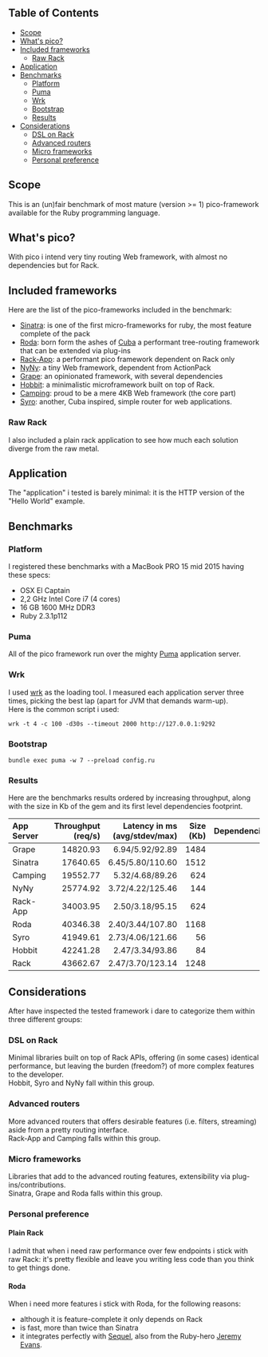 ## Table of Contents

* [Scope](#scope)
* [What's pico?](#what-s-pico)
* [Included frameworks](#included-frameworks)
  * [Raw Rack](#raw-rack)
* [Application](#application)
* [Benchmarks](#benchmarks)
  * [Platform](#platform)
  * [Puma](#puma)
  * [Wrk](#wrk)
  * [Bootstrap](#bootstrap)
  * [Results](#results)
* [Considerations](#considerations)
  * [DSL on Rack](#dsl-on-rack)
  * [Advanced routers](#advanced-routers)
  * [Micro frameworks](#micro-frameworks)
  * [Personal preference](#personal-preference)

## Scope
This is an (un)fair benchmark of most mature (version >= 1) pico-framework available for the Ruby programming language.

## What's pico?
With pico i intend very tiny routing Web framework, with almost no dependencies but for Rack.  

## Included frameworks
Here are the list of the pico-frameworks included in the benchmark:
* [Sinatra](http://www.sinatrarb.com/): is one of the first micro-frameworks for ruby, the most feature complete of the pack
* [Roda](http://roda.jeremyevans.net/): born form the ashes of [Cuba](http://cuba.is/) a performant tree-routing framework that can be extended via plug-ins 
* [Rack-App](http://www.rack-app.com/): a performant pico framework dependent on Rack only
* [NyNy](http://alisnic.github.io/nyny/): a tiny Web framework, dependent from ActionPack
* [Grape](https://github.com/ruby-grape/grape): an opinionated framework, with several dependencies
* [Hobbit](https://github.com/patriciomacadden/hobbit): a minimalistic microframework built on top of Rack.
* [Camping](https://github.com/camping/camping): proud to be a mere 4KB Web framework (the core part)
* [Syro](http://soveran.github.io/syro/): another, Cuba inspired, simple router for web applications.

### Raw Rack
I also included a plain rack application to see how much each solution diverge from the raw metal.

## Application
The "application" i tested is barely minimal: it is the HTTP version of the "Hello World" example.

## Benchmarks

### Platform
I registered these benchmarks with a MacBook PRO 15 mid 2015 having these specs:
* OSX El Captain
* 2,2 GHz Intel Core i7 (4 cores)
* 16 GB 1600 MHz DDR3
* Ruby 2.3.1p112

### Puma
All of the pico framework run over the mighty [Puma](http://puma.io/) application server.

### Wrk
I used [wrk](https://github.com/wg/wrk) as the loading tool.
I measured each application server three times, picking the best lap (apart for JVM that demands warm-up).  
Here is the common script i used:

```
wrk -t 4 -c 100 -d30s --timeout 2000 http://127.0.0.1:9292
```

### Bootstrap
```
bundle exec puma -w 7 --preload config.ru
```

### Results
Here are the benchmarks results ordered by increasing throughput, along with the size in Kb of the gem and its first level dependencies footprint.

| App Server   | Throughput (req/s) | Latency in ms (avg/stdev/max) | Size (Kb) | Dependencies |
| :------------| -----------------: | ----------------------------: | --------: | -----------: |
| Grape        |          14820.93  |              6.94/5.92/92.89  |     1484  |           9  |
| Sinatra      |          17640.65  |             6.45/5.80/110.60  |     1512  |           3  |
| Camping      |          19552.77  |              5.32/4.68/89.26  |      624  |           2  |
| NyNy         |          25774.92  |             3.72/4.22/125.46  |      144  |           2  |
| Rack-App     |          34003.95  |              2.50/3.18/95.15  |      624  |           1  |
| Roda         |          40346.38  |             2.40/3.44/107.80  |     1168  |           1  |
| Syro         |          41949.61  |             2.73/4.06/121.66  |       56  |           2  |
| Hobbit       |          42241.28  |              2.47/3.34/93.86  |       84  |           1  |
| Rack         |          43662.67  |             2.47/3.70/123.14  |     1248  |           0  |

## Considerations
After have inspected the tested framework i dare to categorize them within three different groups:

### DSL on Rack
Minimal libraries built on top of Rack APIs, offering (in some cases) identical performance, but leaving the burden (freedom?) of more complex features to the developer.  
Hobbit, Syro and NyNy fall within this group.

### Advanced routers
More advanced routers that offers desirable features (i.e. filters, streaming) aside from a pretty routing interface.  
Rack-App and Camping falls within this group.

### Micro frameworks
Libraries that add to the advanced routing features, extensibility via plug-ins/contributions.  
Sinatra, Grape and Roda falls within this group.

### Personal preference

#### Plain Rack
I admit that when i need raw performance over few endpoints i stick with raw Rack: it's pretty flexible and leave you writing less code than you think to get things done.  

#### Roda
When i need more features i stick with Roda, for the following reasons: 
* although it is feature-complete it only depends on Rack
* is fast, more than twice than Sinatra
* it integrates perfectly with [Sequel](http://sequel.jeremyevans.net/), also from the Ruby-hero [Jeremy Evans](https://github.com/jeremyevans). 
